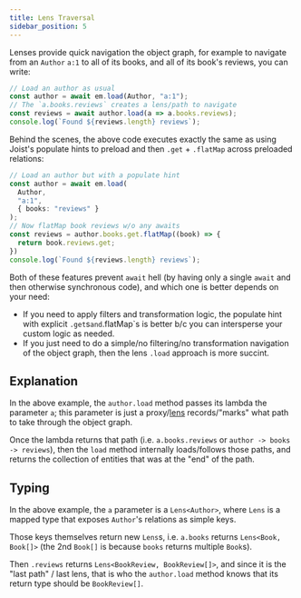 ```yaml
---
title: Lens Traversal
sidebar_position: 5
---
```


Lenses provide quick navigation the object graph, for example to navigate from an `Author` `a:1` to all of its books, and all of its book's reviews, you can write:

```typescript
// Load an author as usual
const author = await em.load(Author, "a:1");
// The `a.books.reviews` creates a lens/path to navigate
const reviews = await author.load(a => a.books.reviews);
console.log(`Found ${reviews.length} reviews`);
```

Behind the scenes, the above code executes exactly the same as using Joist's populate hints to preload and then `.get` + `.flatMap` across preloaded relations:

```typescript
// Load an author but with a populate hint
const author = await em.load(
  Author,
  "a:1",
  { books: "reviews" }
);
// Now flatMap book reviews w/o any awaits
const reviews = author.books.get.flatMap((book) => {
  return book.reviews.get;
})
console.log(`Found ${reviews.length} reviews`);
```

Both of these features prevent `await` hell (by having only a single `await` and then otherwise synchronous code), and which one is better depends on your need:

* If you need to apply filters and transformation logic, the populate hint with explicit `.get`s` and `.flatMap`s is better b/c you can intersperse your custom logic as needed.
* If you just need to do a simple/no filtering/no transformation navigation of the object graph, then the lens `.load` approach is more succint.

## Explanation

In the above example, the `author.load` method passes its lambda the parameter `a`; this parameter is just a proxy/[lens](https://medium.com/@dtipson/functional-lenses-d1aba9e52254) records/"marks" what path to take through the object graph.

Once the lambda returns that path (i.e. `a.books.reviews` or `author -> books -> reviews`), then the `load` method internally loads/follows those paths, and returns the collection of entities that was at the "end" of the path.

## Typing

In the above example, the `a` parameter is a `Lens<Author>`, where `Lens` is a mapped type that exposes `Author`'s relations as simple keys.

Those keys themselves return new `Lens`s, i.e. `a.books` returns `Lens<Book, Book[]>` (the 2nd `Book[]` is because `books` returns multiple `Book`s).

Then `.reviews` returns `Lens<BookReview, BookReview[]>`, and since it is the "last path" / last lens, that is who the `author.load` method knows that its return type should be `BookReview[]`.
